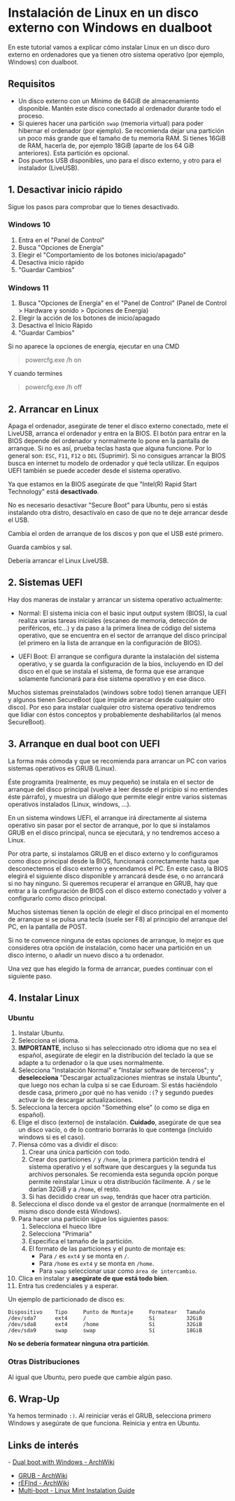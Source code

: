 # Instalación de Linux en un disco externo con Windows en dualboot

En este tutorial vamos a explicar cómo instalar Linux en un disco duro externo en ordenadores que ya tienen otro sistema operativo (por ejemplo, Windows) con dualboot.


## Requisitos
 * Un disco externo con un Mínimo de 64GiB de almacenamiento disponible. Mantén este disco conectado al ordenador durante todo el proceso.
 * Si quieres hacer una partición `swap` (memoria virtual) para poder hibernar  el ordenador (por ejemplo). Se recomienda dejar una partición un poco más grande que el tamaño de tu memoria RAM. Si tienes 16GiB de RAM, hacerla de,  por ejemplo 18GiB (aparte de los 64 GiB anteriores). Esta partición es opcional.
 * Dos puertos USB disponibles, uno para el disco externo, y otro para el instalador (LiveUSB).


## 1. Desactivar inicio rápido
Sigue los pasos para comprobar que lo tienes desactivado.

### Windows 10
 1. Entra en el "Panel de Control"
 2. Busca "Opciones de Energía"
 3. Elegir el "Comportamiento de los botones inicio/apagado"
 4. Desactiva inicio rápido
 5. "Guardar Cambios"

### Windows 11
 1. Busca "Opciones de Energía" en el "Panel de Control"
 (Panel de Control > Hardware y sonido > Opciones de Energía)
 2. Elegir la acción de los botones de inicio/apagado
 3. Desactiva el Inicio Rápido
 4. "Guardar Cambios"

Si no aparece la opciones de energía, ejecutar en una CMD

> powercfg.exe /h on

Y cuando termines

> powercfg.exe /h off

## 2. Arrancar en Linux
Apaga el ordenador, asegúrate de tener el disco externo conectado, mete el LiveUSB, arranca el ordenador y entra en la BIOS. El botón para entrar en la BIOS depende del ordenador y normalmente lo pone en la pantalla de arranque. Si no es así, prueba teclas hasta que alguna funcione. Por lo general son: `ESC`, `F11`, `F12` o `DEL` (Suprimir). Si no consigues arrancar la BIOS busca en internet tu modelo de ordenador y qué tecla utilizar. En equipos UEFI también se puede acceder desde el sistema operativo.

Ya que estamos en la BIOS asegúrate de que "Intel(R) Rapid Start Technology" está **desactivado**.

No es necesario desactivar "Secure Boot" para Ubuntu, pero si estás instalando otra distro, desactívalo en caso de que no te deje arrancar desde el USB.

Cambia el orden de arranque de los discos y pon que el USB esté primero.

Guarda cambios y sal.

Debería arrancar el Linux LiveUSB.

## 2. Sistemas UEFI

Hay dos maneras de instalar y arrancar un sistema operativo actualmente:

 * Normal: El sistema inicia con el basic input output system (BIOS), la cual realiza varias tareas iniciales (escaneo de memoria, detección de periféricos, etc...) y da paso a la primera línea de código del sistema operativo, que se encuentra en el sector de arranque del disco principal (el primero en la lista de arranque en la configuración de BIOS).

 * UEFI Boot: El arranque se configura durante la instalación del sistema operativo, y se guarda la configuración de la bios, incluyendo en ID del disco en el que se instala el sistema, de forma que ese arranque solamente funcionará para ése sistema operativo y en ese disco.

Muchos sistemas preinstalados (windows sobre todo) tienen arranque UEFI y algunos tienen SecureBoot (que impide arrancar desde cualquier otro disco). Por eso para instalar cualquier otro sistema operativo tendremos que lidiar con éstos conceptos y probablemente deshabilitarlos (al menos SecureBoot).

## 3. Arranque en dual boot con UEFI

La forma más cómoda y que se recomienda para arrancar un PC con varios sistemas operativos es GRUB (Linux).

Éste programita (realmente, es muy pequeño) se instala en el sector de arranque del disco principal (vuelve a leer dessde el pricipio si no entiendes éste párrafo), y muestra un diálogo que permite elegir entre varios sistemas operativos instalados (Linux, windows, ...).

En un sistema windows UEFI, el arranque irá directamente al sistema operativo sin pasar por el sector de arranque, por lo que si instalamos GRUB en el disco principal, nunca se ejecutará, y no tendremos acceso a Linux.

Por otra parte, si instalamos GRUB en el disco externo y lo configuramos como disco principal desde la BIOS, funcionará correctamente hasta que desconectemos el disco externo y encendamos el PC. En este caso, la BIOS elegirá el siguiente disco disponible y arrancará desde ése, o no arrancará si no hay ninguno. Si queremos recuperar el arranque en GRUB, hay que entrar a la configuración de BIOS con el disco externo conectado y volver a configurarlo como disco principal.

Muchos sistemas tienen la opción de elegir el disco principal en el momento de arranque si se pulsa una tecla (suele ser F8) al principio del arranque del PC, en la pantalla de POST.

Si no te convence ninguna de estas opciones de arranque, lo mejor es que consideres otra opción de instalación, como hacer una partición en un disco interno, o añadir un nuevo disco a tu ordenador.

Una vez que has elegido la forma de arrancar, puedes continuar con el siguiente paso.

## 4. Instalar Linux
### Ubuntu
 1. Instalar Ubuntu.
 2. Selecciona el idioma.
 3. **IMPORTANTE**, incluso si has seleccionado otro idioma que no sea el
 español, asegúrate de elegir en la distribución del teclado la que se adapte
 a tu ordenador o la que uses normalmente.
 4. Selecciona "Instalación Normal" e "Instalar software de terceros"; y
 **deselecciona** "Descargar actualizaciones mientras se instala Ubuntu", que
 luego nos echan la culpa si se cae Eduroam. Si estás haciéndolo desde casa,
 primero ¿por qué no has venido `:(`? y segundo puedes activar lo de descargar
 actualizaciones.
 5. Selecciona la tercera opción "Something else" (o como se diga en español).
 6. Elige el disco (externo) de instalación. **Cuidado**, asegúrate de que sea un disco vacío, o de lo contrario borrarás lo que contenga (incluído windows si es el caso).
 6. Piensa cómo vas a dividir el disco:
    1. Crear una única partición con todo.
    2. Crear dos particiones `/` y `/home`, la primera partición tendrá el
    sistema operativo y el software que descargues y la segunda tus archivos
    personales. Se recomienda esta segunda opción porque permite reinstalar
    Linux u otra distribución fácilmente. A `/` se le darían 32GiB y a `/home`,
    el resto.
    3. Si has decidido crear un `swap`, tendrás que hacer otra partición.
 7. Selecciona el disco donde va el gestor de arranque (normalmente en el mismo
 disco donde está Windows).
 8. Para hacer una partición sigue los siguientes pasos:
    1. Selecciona el hueco libre
    2. Selecciona "Primaria"
    3. Especifica el tamaño de la partición.
    4. El formato de las particiones y el punto de montaje es:
       - Para `/` es `ext4` y se monta en `/`.
       - Para `/home` es `ext4` y se monta en `/home`.
       - Para `swap` seleccionar usar como `área de intercambio`.
 9. Clica en instalar y **asegúrate de que está todo bien**.
 10. Entra tus credenciales y a esperar.

Un ejemplo de particionado de disco es:

```plain
Dispositivo    Tipo     Punto de Montaje     Formatear   Tamaño
/dev/sda7      ext4     /                    Sí          32GiB
/dev/sda8      ext4     /home                Sí          32GiB
/dev/sda9      swap     swap                 Sí          18GiB
```

**No se debería formatear ninguna otra partición**.

### Otras Distribuciones
Al igual que Ubuntu, pero puede que cambie algún paso.

## 6. Wrap-Up
Ya hemos terminado `:)`. Al reiniciar verás el GRUB, selecciona primero Windows
y asegúrate de que funciona. Reinicia y entra en Ubuntu.

## Links de interés
- [Dual boot with Windows - ArchWiki](https://wiki.archlinux.org/title/Dual_boot_with_Windows)
- [GRUB - ArchWiki](https://wiki.archlinux.org/title/GRUB)
- [rEFInd - ArchWiki](https://wiki.archlinux.org/title/REFInd)
- [Multi-boot - Linux Mint Instalation Guide](https://linuxmint-installation-guide.readthedocs.io/en/latest/multiboot.html)
